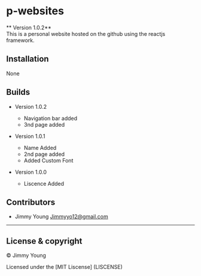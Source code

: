 # p-websites

** Version 1.0.2**<br />
This is a personal website hosted on the github using the reactjs framework.

## Installation
None

## Builds
- Version 1.0.2
    - Navigation bar added
    - 3nd page added

- Version 1.0.1
    - Name Added
    - 2nd page added
    - Added Custom Font


- Version 1.0.0
    - Liscence Added


## Contributors

 - Jimmy Young <Jimmyyo12@gmail.com>
---


## License & copyright

© Jimmy Young

Licensed under the [MIT Liscense] (LISCENSE)